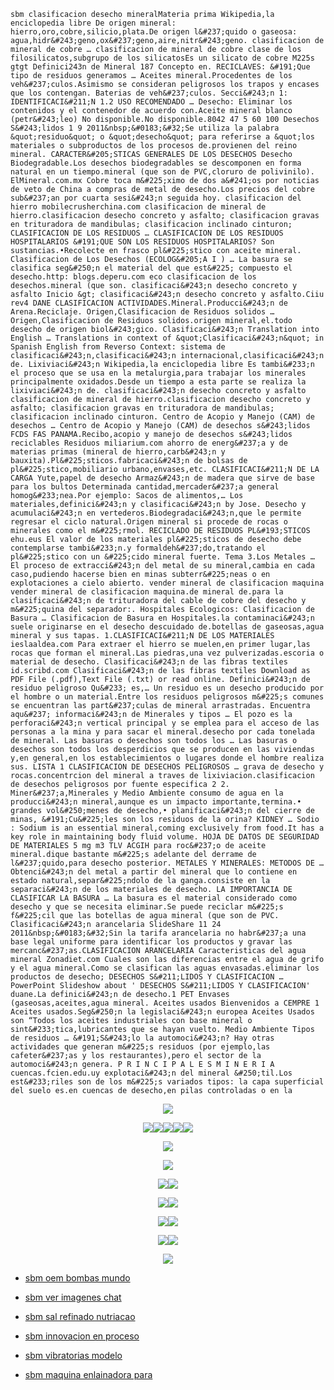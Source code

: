 
```
sbm clasificacion desecho mineralMateria prima Wikipedia,la enciclopedia libre De origen mineral: hierro,oro,cobre,silicio,plata.De origen l&#237;quido o gaseosa: agua,hidr&#243;geno,ox&#237;geno,aire,nitr&#243;geno. clasificacion de mineral de cobre … clasificacion de mineral de cobre clase de los filosilicatos,subgrupo de los silicatosEs un silicato de cobre M225s gtgt Definici243n de Mineral 187 Concepto en. RECICLAVES: &#191;Que tipo de residuos generamos … Aceites mineral.Procedentes de los veh&#237;culos.Asimismo se consideran peligrosos los trapos y encases que los contengan. Baterias de veh&#237;culos. Secci&#243;n 1: IDENTIFICACI&#211;N 1.2 USO RECOMENDADO … Desecho: Eliminar los contenidos y el contenedor de acuerdo con.Aceite mineral blanco (petr&#243;leo) No disponible.No disponible.8042 47 5 60 100 Desechos S&#243;lidos 1 9 2011&nbsp;&#0183;&#32;Se utiliza la palabra &quot;residuo&quot; o &quot;desecho&quot; para referirse a &quot;los materiales o subproductos de los procesos de.provienen del reino mineral. CARACTER&#205;STICAS GENERALES DE LOS DESECHOS Desecho Biodegradable.Los desechos biodegradables se descomponen en forma natural en un tiempo.mineral (que son de PVC,cloruro de polivinilo). ElMineral.com.mx Cobre toca m&#225;ximo de dos a&#241;os por noticias de veto de China a compras de metal de desecho.Los precios del cobre sub&#237;an por cuarta sesi&#243;n seguida hoy. clasificacion del hierro mobilecrusherchina.com clasificacion de mineral de hierro.clasificacion desecho concreto y asfalto; clasificacion gravas en trituradora de mandibulas; clasificacion inclinado cinturon; CLASIFICACION DE LOS RESIDUOS … CLASIFICACION DE LOS RESIDUOS HOSPITALARIOS &#191;QUE SON LOS RESIDUOS HOSPITALARIOS? Son sustancias.•Recolecte en frasco pl&#225;stico con aceite mineral. Clasificacion de Los Desechos (ECOLOG&#205;A I ) … La basura se clasifica seg&#250;n el material del que est&#225; compuesto el desecho.http: blogs.deperu.com eco clasificacion de los desechos.mineral (que son. clasificaci&#243;n desecho concreto y asfalto Inicio &gt; clasificaci&#243;n desecho concreto y asfalto.Ciiu rev4 DANE CLASIFICACION ACTIVIDADES.Mineral.Producci&#243;n de Arena.Reciclaje. Origen,Clasificacion de Residuos solidos … Origen,Clasificacion de Residuos solidos.origen mineral,el.todo desecho de origen biol&#243;gico. Clasificaci&#243;n Translation into English … Translations in context of &quot;Clasificaci&#243;n&quot; in Spanish English from Reverso Context: sistema de clasificaci&#243;n,clasificaci&#243;n internacional,clasificaci&#243;n de. Lixiviaci&#243;n Wikipedia,la enciclopedia libre Es tambi&#233;n el proceso que se usa en la metalurgia,para trabajar los minerales principalmente oxidados.Desde un tiempo a esta parte se realiza la lixiviaci&#243;n de. clasificaci&#243;n desecho concreto y asfalto clasificacion de mineral de hierro.clasificacion desecho concreto y asfalto; clasificacion gravas en trituradora de mandibulas; clasificacion inclinado cinturon. Centro de Acopio y Manejo (CAM) de desechos … Centro de Acopio y Manejo (CAM) de desechos s&#243;lidos FCDS FAS PANAMA.Recibo,acopio y manejo de desechos s&#243;lidos reciclables Residuos miliarium.com ahorro de energ&#237;a y de materias primas (mineral de hierro,carb&#243;n y bauxita).Pl&#225;sticos.fabricaci&#243;n de bolsas de pl&#225;stico,mobiliario urbano,envases,etc. CLASIFICACI&#211;N DE LA CARGA Yute,papel de desecho Armaz&#243;n de madera que sirve de base para los bultos Determinada cantidad,mercader&#237;a general homog&#233;nea.Por ejemplo: Sacos de alimentos,… Los materiales,definici&#243;n y clasificaci&#243;n by Jose. Desecho y acumulaci&#243;n en vertederos.Biodegradaci&#243;n,que le permite regresar el ciclo natural.Origen mineral si procede de rocas o minerales como el m&#225;rmol. RECICLADO DE RESIDUOS PL&#193;STICOS ehu.eus El valor de los materiales pl&#225;sticos de desecho debe contemplarse tambi&#233;n.y formaldeh&#237;do,tratando el pl&#225;stico con un &#225;cido mineral fuerte. Tema 3.Los Metales … El proceso de extracci&#243;n del metal de su mineral,cambia en cada caso,pudiendo hacerse bien en minas subterr&#225;neas o en explotaciones a cielo abierto. vender mineral de clasificacion maquina vender mineral de clasificacion maquina.de mineral de.para la clasificaci&#243;n de trituradora del cable de cobre del desecho y m&#225;quina del separador:. Hospitales Ecologicos: Clasificacion de Basura … Clasificacion de Basura en Hospitales.la contaminaci&#243;n suele originarse en el desecho descuidado de.botellas de gaseosas,agua mineral y sus tapas. 1.CLASIFICACI&#211;N DE LOS MATERIALES ieslaaldea.com Para extraer el hierro se muelen,en primer lugar,las rocas que forman el mineral.Las piedras,una vez pulverizadas.escoria o material de desecho. Clasificaci&#243;n de las fibras textiles id.scribd.com Clasificaci&#243;n de las fibras textiles Download as PDF File (.pdf),Text File (.txt) or read online. Definici&#243;n de residuo peligroso Qu&#233; es,… Un residuo es un desecho producido por el hombre o un material.Entre los residuos peligrosos m&#225;s comunes se encuentran las part&#237;culas de mineral arrastradas. Encuentra aqu&#237; informaci&#243;n de Minerales y tipos … El pozo es la perforaci&#243;n vertical principal y se emplea para el acceso de las personas a la mina y para sacar el mineral.desecho por cada tonelada de mineral. Las basuras o desechos son todos los … Las basuras o desechos son todos los desperdicios que se producen en las viviendas y,en general,en los establecimientos o lugares donde el hombre realiza sus. LISTA 1 CLASIFICACION DE DESECHOS PELIGROSOS … grava de desecho y rocas.concentrcion del mineral a traves de lixiviacion.clasificacion de desechos peligrosos por fuente especifica 2 2. Miner&#237;a,Minerales y Medio Ambiente consumo de agua en la producci&#243;n mineral,aunque es un impacto importante,termina.• grandes vol&#250;menes de desecho,• planificaci&#243;n del cierre de minas, &#191;Cu&#225;les son los residuos de la orina? KIDNEY … Sodio : Sodium is an essential mineral,coming exclusively from food.It has a key role in maintaining body fluid volume. HOJA DE DATOS DE SEGURIDAD DE MATERIALES 5 mg m3 TLV ACGIH para roc&#237;o de aceite mineral.dique bastante m&#225;s adelante del derrame de l&#237;quido,para desecho posterior. METALES Y MINERALES: METODOS DE … Obtenci&#243;n del metal a partir del mineral que lo contiene en estado natural,separ&#225;ndolo de la ganga.consiste en la separaci&#243;n de los materiales de desecho. LA IMPORTANCIA DE CLASIFICAR LA BASURA … La basura es el material considerado como desecho y que se necesita eliminar.Se puede reciclar m&#225;s f&#225;cil que las botellas de agua mineral (que son de PVC. Clasificaci&#243;n arancelaria SlideShare 11 24 2011&nbsp;&#0183;&#32;Sin la tarifa arancelaria no habr&#237;a una base legal uniforme para identificar los productos y gravar las mercanc&#237;as.CLASIFICACION ARANCELARIA Caracteristicas del agua mineral Zonadiet.com Cuales son las diferencias entre el agua de grifo y el agua mineral.Como se clasifican las aguas envasadas.eliminar los productos de desecho; DESECHOS S&#211;LIDOS Y CLASIFICACION … PowerPoint Slideshow about ' DESECHOS S&#211;LIDOS Y CLASIFICACION' duane.La definici&#243;n de desecho.1 PET Envases (gaseosas,aceites,agua mineral. Aceites usados Bienvenidos a CEMPRE 1 Aceites usados.Seg&#250;n la legislaci&#243;n europea Aceites Usados son “Todos los aceites industriales con base mineral o sint&#233;tica,lubricantes que se hayan vuelto. Medio Ambiente Tipos de residuos … &#191;S&#243;lo la automoci&#243;n? Hay otras actividades que generan m&#225;s residuos (por ejemplo,las cafeter&#237;as y los restaurantes),pero el sector de la automoci&#243;n genera. P R I N C I P A L E S M I N E R I A cuencas.fcien.edu.uy explotaci&#243;n del mineral &#250;til.Los est&#233;riles son de los m&#225;s variados tipos: la capa superficial del suelo es.en cuencas de desecho,en pilas controladas o en la 
```

<div align="center">

<a href="https://es-crusher.shibang-china.com/github&k=sbm+clasificacion+desecho+mineral"><img src="https://static.shibang-china.com/es/crusher/logo.jpg"></a>

<a href="https://es-crusher.shibang-china.com/github&k=sbm+clasificacion+desecho+mineral"><img src="https://static.shibang-china.com/es/crusher/index.jpg"></a><a href="https://es-crusher.shibang-china.com/material.htmlgithub&k=sbm+clasificacion+desecho+mineral"><img src="https://static.shibang-china.com/es/crusher/material.jpg"></a><a href="https://es-crusher.shibang-china.com/application.htmlgithub&k=sbm+clasificacion+desecho+mineral"><img src="https://static.shibang-china.com/es/crusher/application.jpg"></a><a href="https://es-crusher.shibang-china.com/aboutus.htmlgithub&k=sbm+clasificacion+desecho+mineral"><img src="https://static.shibang-china.com/es/crusher/aboutus.jpg"></a><a href="https://es-crusher.shibang-china.com/contact.htmlgithub&k=sbm+clasificacion+desecho+mineral"><img src="https://static.shibang-china.com/es/crusher/contact.jpg"></a>

<a href="https://es-crusher.shibang-china.com/github&k=sbm+clasificacion+desecho+mineral"><img src="https://static.shibang-china.com/es/crusher/banner.jpg"></a>

<a href="https://swt.shibang-china.com/github&k=sbm+clasificacion+desecho+mineral"><img src="https://static.shibang-china.com/es/crusher/text.jpg"></a>

<a href="https://swt.shibang-china.com/github&k=sbm+clasificacion+desecho+mineral"><img src="https://static.shibang-china.com/es/crusher/chat.jpg"></a><a href="https://es-crusher.shibang-china.com/contact.htmlgithub&k=sbm+clasificacion+desecho+mineral"><img src="https://static.shibang-china.com/es/crusher/message.jpg"></a>

<a href="https://es-crusher.shibang-china.com/products/pe.htmlgithub&k=sbm+clasificacion+desecho+mineral"><img src="https://static.shibang-china.com/es/crusher/pe.jpg"></a><a href="https://es-crusher.shibang-china.com/products/pf.htmlgithub&k=sbm+clasificacion+desecho+mineral"><img src="https://static.shibang-china.com/es/crusher/pf.jpg"></a>

<a href="https://es-crusher.shibang-china.com/products/hpt.htmlgithub&k=sbm+clasificacion+desecho+mineral"><img src="https://static.shibang-china.com/es/crusher/hpt.jpg"></a><a href="https://es-crusher.shibang-china.com/products/vsi.htmlgithub&k=sbm+clasificacion+desecho+mineral"><img src="https://static.shibang-china.com/es/crusher/vsi.jpg"></a>

<a href="https://es-crusher.shibang-china.com/products/klv.htmlgithub&k=sbm+clasificacion+desecho+mineral"><img src="https://static.shibang-china.com/es/crusher/klv.jpg"></a><a href="https://es-crusher.shibang-china.com/products/portable.htmlgithub&k=sbm+clasificacion+desecho+mineral"><img src="https://static.shibang-china.com/es/crusher/portable.jpg"></a>

<a href="https://swt.shibang-china.com/github&k=sbm+clasificacion+desecho+mineral"><img src="https://static.shibang-china.com/es/crusher/case.jpg"></a>

</div>


* [sbm oem bombas mundo](sbm%20oem%20bombas%20mundo.md)

* [sbm ver imagenes chat](sbm%20ver%20imagenes%20chat.md)

* [sbm sal refinado nutriacao](sbm%20sal%20refinado%20nutriacao.md)

* [sbm innovacion en proceso](sbm%20innovacion%20en%20proceso.md)

* [sbm vibratorias modelo](sbm%20vibratorias%20modelo.md)

* [sbm maquina enlainadora para](sbm%20maquina%20enlainadora%20para.md)